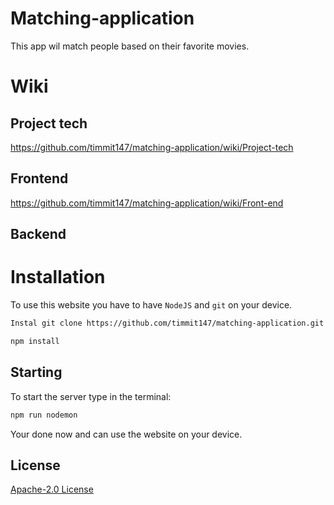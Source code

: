 # Matching-application
This app wil match people based on their favorite movies.

# Wiki


## Project tech
https://github.com/timmit147/matching-application/wiki/Project-tech

## Frontend
https://github.com/timmit147/matching-application/wiki/Front-end

## Backend

# Installation

To use this website you have to have ```NodeJS``` and ```git``` on your device.

```bash
Instal git clone https://github.com/timmit147/matching-application.git
```
```bash
npm install
```


## Starting
To start the server type in the terminal:

```bash
npm run nodemon
```

Your done now and can use the website on your device.

## License
[Apache-2.0 License](https://github.com/timmit147/matching-application/blob/main/LICENSE)
